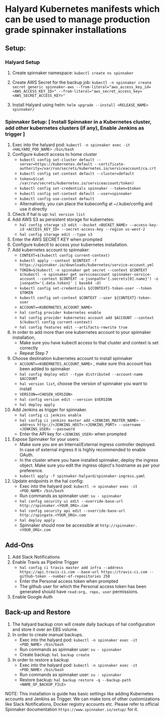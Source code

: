 # Halyard Kubernetes manifests which can be used to manage production grade spinnaker installations

## Setup: 

### Halyard Setup

1. Create spinnaker namespace: `kubectl create ns spinnaker`

2. Create AWS Secret for the backup job: `kubectl -n spinnaker create secret generic spinnaker-aws --from-literal="aws_access_key_id=<AWS_ACCESS_KEY_ID>" --from-literal="aws_secret_access_key=<AWS_SECRET_ACCESS_KEY>"`

3. Install Halyard using helm: `helm upgrade --install <RELEASE_NAME> spinnaker/`

### Spinnaker Setup: [ Install Spinnaker in a Kubernetes cluster, add other kubernetes clusters (if any), Enable Jenkins as trigger ]

1. Exec into the halyard pod: `kubectl -n spinnaker exec -it <HALYARD_POD_NAME> /bin/bash`
2. Configure kubectl access to home cluster
	- `kubectl config set-cluster default --server=https://kubernetes.default --certificate-authority=/var/run/secrets/kubernetes.io/serviceaccount/ca.crt`
	- `kubectl config set-context default --cluster=default`
	- `token=$(cat /var/run/secrets/kubernetes.io/serviceaccount/token)`
	- `kubectl config set-credentials spinnaker --token=$token`
	- `kubectl config set-context default --user=spinnaker`
	- `kubectl config use-context default`
	- Alternatively, you can place the kubeconfig at ~/.kube/config and use it directly
3. Check if hal is up: `hal version list`
4. Add AWS S3 as persistent storage for kubernetes:
	- `hal config storage s3 edit --bucket <BUCKET_NAME> --access-key-id <ACCESS_KEY_ID> --secret-access-key --region us-west-2`
	- `hal config storage edit --type s3`
5. Enter the AWS SECRET KEY when prompted
6. Configure kubectl to access your kubernetes installation.
7. Add kubernetes account to spinnaker:
    - `CONTEXT=$(kubectl config current-context)`
    - `kubectl apply --context $CONTEXT -f https://spinnaker.io/downloads/kubernetes/service-account.yml`
    - `TOKEN=$(kubectl -n spinnaker get secret --context $CONTEXT $(kubectl -n spinnaker get serviceaccount spinnaker-service-account --context $CONTEXT -o jsonpath='{.secrets[0].name}') -o jsonpath='{.data.token}' | base64 -d)`
    - `kubectl config set-credentials ${CONTEXT}-token-user --token $TOKEN`
    - `kubectl config set-context $CONTEXT --user ${CONTEXT}-token-user`
    - `ACCOUNT=<KUBERNETES_ACCOUNT_NAME>`
    - `hal config provider kubernetes enable`
    - `hal config provider kubernetes account add $ACCOUNT --context $(kubectl config current-context)`
    - `hal config features edit --artifacts-rewrite true`
8. In order to add more than one kubernetes account to your spinnaker installation,
	- Make sure you have kubectl access to that cluster and context is set correctly
	- Repeat Step 7
9. Choose destination kubernetes account to install spinnaker
	- `ACCOUNT=​<KUBERNETES_ACCOUNT_NAME>` , make sure this account has been added to spinnaker
	- `hal config deploy edit --type distributed --account-name $ACCOUNT`
	- `hal version list`, choose the version of spinnaker you want to install
	- `VERSION=<CHOSEN_VERSION>`
	- `hal config version edit --version $VERSION`
	- `hal deploy apply`
10. Add Jenkins as trigger for spinnaker.
	- `hal config ci jenkins enable`
	- `hal config ci jenkins master add <JENKINS_MASTER_NAME> --address http://<JENKINS_HOST>:<JENKINS_PORT> --username <JENKINS_USER> --password`
	- Enter the API key for `<JENKINS_USER>` when prompted
11. Expose Spinnaker for your users:
	- Make sure you are an Internal/External ingress controller deployed. In case of external ingress it is highly recommended to enable OAuth. 
	- In the cluster where you have installed spinnaker, deploy the ingress object. Make sure you edit the ingress object's hostname as per your preference. 
	- `kubectl apply -f spinnaker-halyard/spinnaker-ingress.yaml`
12. Update endpoints in the hal config:
	- Exec into the halyard pod: `kubectl -n spinnaker exec -it <POD_NAME> /bin/bash`
	- Run commands as spinnaker user: `su - spinnaker`
	- `hal config security ui edit --override-base-url ​http://spinnaker.<YOUR_ORG>.com`
	- `hal config security api edit --override-base-url http://spingate.<YOUR_ORG>.com`
	- `hal deploy apply`
	- Spinnaker should now be accessible at `http://spinnaker.<YOUR_ORG>.com`

## Add-Ons

1. Add Slack Notifications
2. Enable Travis as Pipeline Trigger
	- `hal config ci travis master add infra --address https://api.travis-ci.com --base-url https://travis-ci.com --github-token --number-of-repositories 250`
	- Enter the Personal access token when prompted
	- The github user for which the Personal access token has been generated should have `read:org, repo, user` permissions. 
3. Enable Google Auth


## Back-up and Restore

1. The halyard backup cron will create daily backups of hal configuration and store it over an EBS volume. 
2. In order to create manual backups.
	- Exec into the halyard pod: `kubectl -n spinnaker exec -it <POD_NAME> /bin/bash`
	- Run commands as spinnaker user: `su - spinnaker`
	- Create backup: `hal backup create`
3. In order to restore a backup
	- Exec into the halyard pod: `kubectl -n spinnaker exec -it <POD_NAME> /bin/bash`
	- Run commands as spinnaker user: `su - spinnaker`
	- Restore backup: `hal backup restore -q --backup-path <NAME_OF_BACKUP_FILE>`


NOTE: This installation is guide has basic settings like adding Kubernetes accounts and Jenkins as Trigger. We can make tons of other customizations like Slack Notifications, Docker registry accounts etc. Please refer to official Spinnaker documentation  `https://www.spinnaker.io/setup/` for it.

